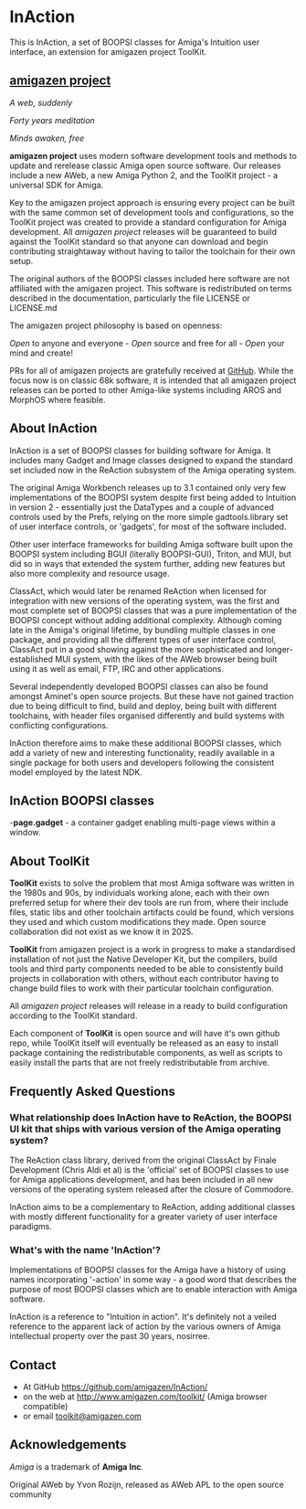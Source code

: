# InAction

This is InAction, a set of BOOPSI classes for Amiga's Intuition user interface, an extension for amigazen project ToolKit. 

## [amigazen project](http://www.amigazen.com)

*A web, suddenly*

*Forty years meditation*

*Minds awaken, free*

**amigazen project** uses modern software development tools and methods to update and rerelease classic Amiga open source software. Our releases include a new AWeb, a new Amiga Python 2, and the ToolKit project - a universal SDK for Amiga.

Key to the amigazen project approach is ensuring every project can be built with the same common set of development tools and configurations, so the ToolKit project was created to provide a standard configuration for Amiga development. All *amigazen project* releases will be guaranteed to build against the ToolKit standard so that anyone can download and begin contributing straightaway without having to tailor the toolchain for their own setup.

The original authors of the BOOPSI classes included here software are not affiliated with the amigazen project. This software is redistributed on terms described in the documentation, particularly the file LICENSE or LICENSE.md

The amigazen project philosophy is based on openness:

*Open* to anyone and everyone	- *Open* source and free for all	- *Open* your mind and create!

PRs for all of amigazen projects are gratefully received at [GitHub](https://github.com/amigazen/). While the focus now is on classic 68k software, it is intended that all amigazen project releases can be ported to other Amiga-like systems including AROS and MorphOS where feasible.

## About InAction

InAction is a set of BOOPSI classes for building software for Amiga. It includes many Gadget and Image classes designed to expand the standard set included now in the ReAction subsystem of the Amiga operating system. 

The original Amiga Workbench releases up to 3.1 contained only very few implementations of the BOOPSI system despite first being added to Intuition in version 2 - essentially just the DataTypes and a couple of advanced controls used by the Prefs, relying on the more simple gadtools.library set of user interface controls, or 'gadgets', for most of the software included. 

Other user interface frameworks for building Amiga software built upon the BOOPSI system including BGUI (literally BOOPSI-GUI), Triton, and MUI, but did so in ways that extended the system further, adding new features but also more complexity and resource usage.

ClassAct, which would later be renamed ReAction when licensed for integration with new versions of the operating system, was the first and most complete set of BOOPSI classes that was a pure implementation of the BOOPSI concept without adding additional complexity. Although coming late in the Amiga's original lifetime, by bundling multiple classes in one package, and providing all the different types of user interface control, ClassAct put in a good showing against the more sophisticated and longer-established MUI system, with the likes of the AWeb browser being built using it as well as email, FTP, IRC and other applications.

Several independently developed BOOPSI classes can also be found amongst Aminet's open source projects. But these have not gained traction due to being difficult to find, build and deploy, being built with different toolchains, with header files organised differently and build systems with conflicting configurations. 

InAction therefore aims to make these additional BOOPSI classes, which add a variety of new and interesting functionality, readily available in a single package for both users and developers following the consistent model employed by the latest NDK.

## InAction BOOPSI classes

-**page.gadget** - a container gadget enabling multi-page views within a window.

## About ToolKit

**ToolKit** exists to solve the problem that most Amiga software was written in the 1980s and 90s, by individuals working alone, each with their own preferred setup for where their dev tools are run from, where their include files, static libs and other toolchain artifacts could be found, which versions they used and which custom modifications they made. Open source collaboration did not exist as we know it in 2025. 

**ToolKit** from amigazen project is a work in progress to make a standardised installation of not just the Native Developer Kit, but the compilers, build tools and third party components needed to be able to consistently build projects in collaboration with others, without each contributor having to change build files to work with their particular toolchain configuration. 

All *amigazen project* releases will release in a ready to build configuration according to the ToolKit standard.

Each component of **ToolKit** is open source and will have it's own github repo, while ToolKit itself will eventually be released as an easy to install package containing the redistributable components, as well as scripts to easily install the parts that are not freely redistributable from archive.

## Frequently Asked Questions

### What relationship does InAction have to ReAction, the BOOPSI UI kit that ships with various version of the Amiga operating system?

The ReAction class library, derived from the original ClassAct by Finale Development (Chris Aldi et al) is the 'official' set of BOOPSI classes to use for Amiga applications development, and has been included in all new versions of the operating system released after the closure of Commodore.

InAction aims to be a complementary to ReAction, adding additional classes with mostly different functionality for a greater variety of user interface paradigms. 

### What's with the name 'InAction'?

Implementations of BOOPSI classes for the Amiga have a history of using names incorporating '-action' in some way - a good word that describes the purpose of most BOOPSI classes which are to enable interaction with Amiga software.

InAction is a reference to "Intuition in action". It's definitely not a veiled reference to the apparent lack of action by the various owners of Amiga intellectual property over the past 30 years, nosirree.

## Contact 

- At GitHub https://github.com/amigazen/InAction/ 
- on the web at http://www.amigazen.com/toolkit/ (Amiga browser compatible)
- or email toolkit@amigazen.com

## Acknowledgements

*Amiga* is a trademark of **Amiga Inc**. 

Original AWeb by Yvon Rozijn, released as AWeb APL to the open source community